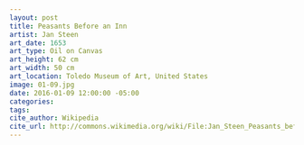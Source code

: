 ```yaml
---
layout: post
title: Peasants Before an Inn
artist: Jan Steen
art_date: 1653
art_type: Oil on Canvas
art_height: 62 cm
art_width: 50 cm
art_location: Toledo Museum of Art, United States
image: 01-09.jpg
date: 2016-01-09 12:00:00 -05:00
categories:
tags:
cite_author: Wikipedia
cite_url: http://commons.wikimedia.org/wiki/File:Jan_Steen_Peasants_before_an_Inn.jpg
---
```

